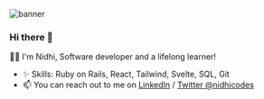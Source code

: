 ![banner](https://user-images.githubusercontent.com/63001560/218879410-f71869e8-f6a1-4703-b51d-67f365912447.png)

### Hi there 👋

<!--
**nidhi-kala/nidhi-kala** is a ✨ _special_ ✨ repository because its `README.md` (this file) appears on your GitHub profile.

Here are some ideas to get you started:

- 🔭 I’m currently working on ...
- 🌱 I’m currently learning ...
- 👯 I’m looking to collaborate on ...
- 🤔 I’m looking for help with ...
- :round_pushpin: expanding skills in  Ruby on Rails
- How to reach me: ...
- 😄 Pronouns: ...

-->
:woman_technologist: I'm Nidhi, Software developer and a lifelong learner!
- ✨ Skills: Ruby on Rails, React, Tailwind, Svelte, SQL, Git
- 📫 You can reach out to me on [LinkedIn](https://www.linkedin.com/in/nidhi-kala-5bab8a19/) / [Twitter @nidhicodes](https://twitter.com/nidhicodes)
